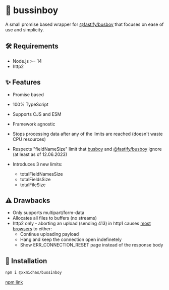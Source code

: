 # 💯 bussinboy

A small promise based wrapper for [@fastify/busboy](https://github.com/fastify/busboy) that focuses on ease of use and simplicity.

## 🛠️ Requirements

- Node.js >= 14
- http2

## ✨ Features

- Promise based
- 100% TypeScript
- Supports CJS and ESM
- Framework agnostic
- Stops processing data after any of the limits are reached (doesn't waste CPU resources)
- Respects "fieldNameSize" limit that [busboy](https://github.com/mscdex/busboy) and [@fastify/busboy](https://github.com/fastify/busboy) ignore (at least as of 12.06.2023)
- Introduces 3 new limits:

  - totalFieldNamesSize
  - totalFieldsSize
  - totalFileSize

## ⚠️ Drawbacks

- Only supports multipart/form-data
- Allocates all files to buffers (no streams)
- http2 only - aborting an upload (sending 413) in http1 causes [most browsers](https://bugs.chromium.org/p/chromium/issues/detail?id=174906) to either:
  - Continue uploading payload
  - Hang and keep the connection open indefinetely
  - Show ERR_CONNECTION_RESET page instead of the response body

## 💾 Installation

```bash
npm i @xxmichas/bussinboy
```

[npm link](https://www.npmjs.com/package/@xxmichas/bussinboy)
